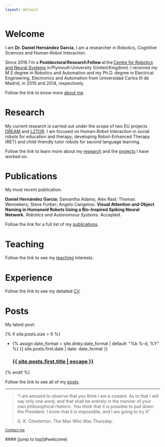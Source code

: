 ```yaml
---
layout: default
---
```




# [](#welcome)Welcome


I am **Dr. Daniel Hernández García**, I am a researcher in Robotics, Cognitive Sciences and Human-Robot Interaction.

Since 2016 I'm a **Postdoctoral Research Fellow** at the [Centre for Robotics and Neural Systems](https://www.plymouth.ac.uk/research/robotics-neural-systems) in Plymouth University (United Kingdom). I received my M.S degree in Robotics and Automation and my Ph.D. degree in Electrical Engineering, Electronics and Automation from Universidad Carlos III de Madrid, in 2010 and 2014, respectively.

Follow the link to know more [about me](about).

<!-- ### Contact
Daniel Hernández García

School of Computing and Mathematics

University of Plymouth

A216 Portland Square

Plymouth PL4 8AA

United Kingdom

email: daniel.hernandez  plymouth.ac.uk

web: dhgarcia.github.io

phone: +44 799 -->



# [](#research)Research

My current research is carried out under the scope of two EU projects [DREAM](research#dream) and [L2TOR](research#l2tor). I am focused on Human-Robot Interaction in social robots for education and therapy; developing Robot-Enhanced Therapy (RET) and child-friendly tutor robots for second language learning.

Follow the link to learn more about my [research](research) and the [projects](research#projects) I have worked on.

# [](#publications)Publications

My most recent publication:

**Daniel Hernández García**; Samantha Adams; Alex Rast; Thomas Wennekers; Steve Furber; Angelo Cangelosi. **Visual Attention and Object Naming in Humanoid Robots Using a Bio-Inspired Spiking Neural Network.** _Robotics and Autonomous Systems._ Accepted.

Follow the link for a full list of my [publications](publications).

# [](#teaching)Teaching

Follow the link to see my [teaching](teaching) interests.

# [](#cv)Experience

Follow the link to see my detailed [CV](cv).


# [](#news)Posts

My latest post:

{% if site.posts.size > 0 %}
  <ul>
    <li>
      {% assign date_format = site.dinky.date_format | default: "%b %-d, %Y" %}
      <span class="post-meta">{{ site.posts.first.date | date: date_format }}</span>
      <h3>
        <a class="post-link" href="{{ site.posts.first.url | relative_url }}">
          {{ site.posts.first.title | escape }}
        </a>
      </h3>
    </li>
  </ul>
{% endif %}

Follow the link to see all of my [posts](posts).


* * *

<!-- > This is a blockquote following a header.
>
> When something is important enough, you do it even if the odds are not in your favor. -->
> "I am amused to observe that you think I am a coward. As to that I will say only one word, and that shall be entirely in the manner of your own philosophical rhetoric. You think that it is possible to pull down the President. I know that it is impossible, and I am going to try it”
>
> G. K. Chesterton. The Man Who Was Thursday.

<p><small><a href="mailto:{{ site.email_address | encode_email }}" title="Contact me">Contact me</a></small></p>
#### [jump to top](#welcome)
